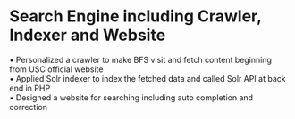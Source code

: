 # Search Engine including Crawler, Indexer and Website
• Personalized a crawler to make BFS visit and fetch content beginning from USC official website <br/>
• Applied Solr indexer to index the fetched data and called Solr API at back end in PHP<br />
• Designed a website for searching including auto completion and correction

